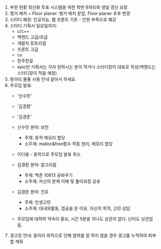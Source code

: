 1. 부원 현황 최신화 투표 시스템을 위한 학번 8자리와 생일 갱신 요청
2. 행거 배치 + Floor planer: 행거 배치 문앞, Floor planer 추후 변경
3. 스터디 폐정: 인공지능, 웹 프론트 기초 - 인원 부족으로 폐강
4. 스터디 기획서 일요일까지:
   - c/c++
   - 백엔드 고급/초급
   - 개발자 튜토리얼
   - 프론트 고급
   - cs
   - 한주한글
   - epic만 기획서는 각자 원하시는 분이 적거나 스터디장이 대표로 작성(백엔드는 스터디장이 적을 예정)
5. 동아리 물품 사용 안내 알아서 하세요
6. 주모임 발표:
   - '신수민'
   - '김경환'
   - '김경준'
   
   - 신수민 분야: 보안
     - 주제: 동적 메모리 할당
     - 소주제: malloc&free함수 작동 원리, 메모리 할당
     
   - 이다용 - 휴학으로 주모임 발표 취소
   
   - 김경환 분야: 알고리즘
     - 주제: 백준 10813 공바꾸기
     - 소주제: 자신의 문제 이해 및 풀이과정 공유
     
   - 김경준 분야: 진로
     - 주제: 인생고민
     - 소주제: 대내외활동, 컴공을 온 이유, 자신의 목적, 고민 상담
     
   - 주모임에 대하여 약속이 중요, 시간 5분을 지나도 상관이 없다. 난이도 상관없음.
7. 경고장 안내: 동아리 회칙으로 인해 참여를 잘 하지 않을 경우 경고를 누적하여 퇴부할 계획

